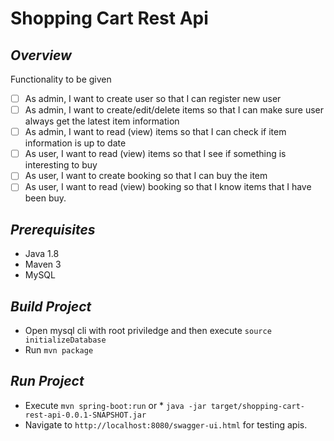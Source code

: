 # Shopping Cart Rest Api

## *Overview*

Functionality to be given
* [ ] As admin, I want to create user so that I can register new user
* [ ] As admin, I want to create/edit/delete items so that I can make sure user always get the latest item information
* [ ] As admin, I want to read (view) items so that I can check if item information is up to date
* [ ] As user, I want to read (view) items so that I see if something is interesting to buy
* [ ] As user, I want to create booking so that I can buy the item
* [ ] As user, I want to read (view) booking so that I know items that I have been buy.

## *Prerequisites*
* Java 1.8
* Maven 3
* MySQL

## *Build Project*
* Open mysql cli with root priviledge and then execute `source initializeDatabase`
* Run `mvn package`


## *Run Project*
* Execute `mvn spring-boot:run` or * `java -jar target/shopping-cart-rest-api-0.0.1-SNAPSHOT.jar`
* Navigate to `http://localhost:8080/swagger-ui.html` for testing apis.
